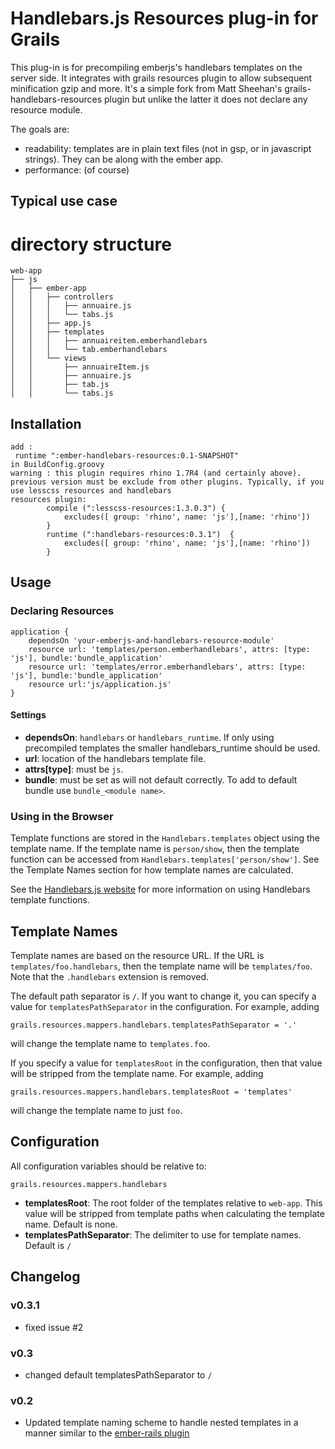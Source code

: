 # Handlebars.js Resources plug-in for Grails

This plug-in is for precompiling emberjs's handlebars templates on the server side. It integrates with grails resources plugin to allow subsequent minification gzip and more.
It's a simple fork from Matt Sheehan's grails-handlebars-resources plugin but unlike the latter it does not declare any resource module.

The goals are:
* readability: templates are in plain text files (not in gsp, or in javascript strings). They can be along with the ember app.
* performance: (of course)

## Typical use case

# directory structure

    web-app
    ├── js
    │   ├── ember-app
    │   │   ├── controllers
    │   │   │   ├── annuaire.js
    │   │   │   └── tabs.js
    │   │   ├── app.js
    │   │   ├── templates
    │   │   │   ├── annuaireitem.emberhandlebars
    │   │   │   └── tab.emberhandlebars
    │   │   └── views
    │   │       ├── annuaireItem.js
    │   │       ├── annuaire.js
    │   │       ├── tab.js
    │   │       └── tabs.js


## Installation

    add :
     runtime ":ember-handlebars-resources:0.1-SNAPSHOT"
    in BuildConfig.groovy
    warning : this plugin requires rhino 1.7R4 (and certainly above). previous version must be exclude from other plugins. Typically, if you use lesscss resources and handlebars
    resources plugin:
            compile (":lesscss-resources:1.3.0.3") {
                excludes([ group: 'rhino', name: 'js'],[name: 'rhino'])
            }
            runtime (":handlebars-resources:0.3.1")  {
                excludes([ group: 'rhino', name: 'js'],[name: 'rhino'])
            }

## Usage

### Declaring Resources

    application {
        dependsOn 'your-emberjs-and-handlebars-resource-module'
        resource url: 'templates/person.emberhandlebars', attrs: [type: 'js'], bundle:'bundle_application'
        resource url: 'templates/error.emberhandlebars', attrs: [type: 'js'], bundle:'bundle_application'
        resource url:'js/application.js'
    }

#### Settings

*   **dependsOn**: `handlebars` or `handlebars_runtime`. If only using precompiled templates the smaller handlebars_runtime should be used.
*   **url**: location of the handlebars template file.
*   **attrs[type]**: must be `js`.
*   **bundle**: must be set as will not default correctly. To add to default bundle use `bundle_<module name>`.

### Using in the Browser

Template functions are stored in the `Handlebars.templates` object using the template name. If the template name is
`person/show`, then the template function can be accessed from `Handlebars.templates['person/show']`. See the Template Names section for how template names are calculated.

See the [Handlebars.js website](http://handlebarsjs.com/) for more information on using Handlebars template functions.

## Template Names

Template names are based on the resource URL. If the URL is `templates/foo.handlebars`, then the template name will be `templates/foo`.
Note that the `.handlebars` extension is removed.

The default path separator is `/`. If you want to change it, you can specify a value for `templatesPathSeparator` in the configuration. For example,
adding

    grails.resources.mappers.handlebars.templatesPathSeparator = '.'

will change the template name to `templates.foo`.

If you specify a value for `templatesRoot` in the configuration, then that value will be stripped from the template name. For example, adding

    grails.resources.mappers.handlebars.templatesRoot = 'templates'

will change the template name to just `foo`.

## Configuration

All configuration variables should be relative to:

    grails.resources.mappers.handlebars

*   **templatesRoot**: The root folder of the templates relative to `web-app`. This value will be stripped from template paths when calculating the template name. Default is none.
*   **templatesPathSeparator**: The delimiter to use for template names. Default is `/`

## Changelog

### v0.3.1

*   fixed issue #2

### v0.3

*   changed default templatesPathSeparator to `/`

### v0.2

*   Updated template naming scheme to handle nested templates in a manner similar to the [ember-rails plugin](https://github.com/emberjs/ember-rails)